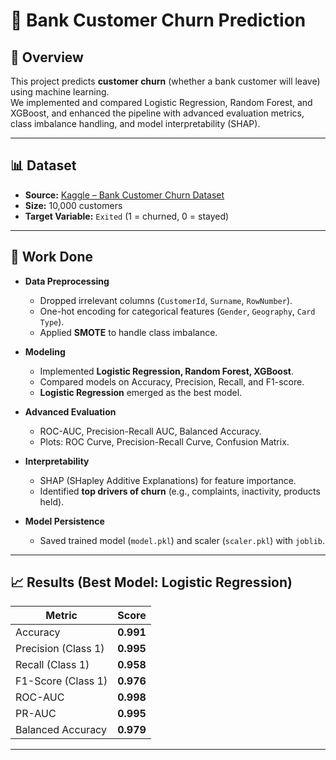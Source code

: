 # 🏦 Bank Customer Churn Prediction  

## 📌 Overview  
This project predicts **customer churn** (whether a bank customer will leave) using machine learning.  
We implemented and compared Logistic Regression, Random Forest, and XGBoost, and enhanced the pipeline with advanced evaluation metrics, class imbalance handling, and model interpretability (SHAP).  

---

## 📊 Dataset  
- **Source:** [Kaggle – Bank Customer Churn Dataset](https://www.kaggle.com/datasets/radheshyamkollipara/bank-customer-churn)  
- **Size:** 10,000 customers  
- **Target Variable:** `Exited` (1 = churned, 0 = stayed)  

---

## 🚀 Work Done  
- **Data Preprocessing**
  - Dropped irrelevant columns (`CustomerId`, `Surname`, `RowNumber`).  
  - One-hot encoding for categorical features (`Gender`, `Geography`, `Card Type`).  
  - Applied **SMOTE** to handle class imbalance.  

- **Modeling**
  - Implemented **Logistic Regression, Random Forest, XGBoost**.  
  - Compared models on Accuracy, Precision, Recall, and F1-score.  
  - **Logistic Regression** emerged as the best model.  

- **Advanced Evaluation**
  - ROC-AUC, Precision-Recall AUC, Balanced Accuracy.  
  - Plots: ROC Curve, Precision-Recall Curve, Confusion Matrix.  

- **Interpretability**
  - SHAP (SHapley Additive Explanations) for feature importance.  
  - Identified **top drivers of churn** (e.g., complaints, inactivity, products held).  

- **Model Persistence**
  - Saved trained model (`model.pkl`) and scaler (`scaler.pkl`) with `joblib`.  

---

## 📈 Results (Best Model: Logistic Regression)  
| Metric              | Score   |
|----------------------|---------|
| Accuracy             | **0.991** |
| Precision (Class 1)  | **0.995** |
| Recall (Class 1)     | **0.958** |
| F1-Score (Class 1)   | **0.976** |
| ROC-AUC              | **0.998** |
| PR-AUC               | **0.995** |
| Balanced Accuracy    | **0.979** |

---
